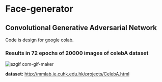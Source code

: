 # Face-generator

## Convolutional Generative Adversarial Network

Code is design for google colab.


### Results in 72 epochs of 20000 images of celebA dataset

![ezgif com-gif-maker](https://user-images.githubusercontent.com/57571014/89234792-0e2cbd80-d5ed-11ea-8928-1f497c7f7c8a.gif)



**dataset:**
http://mmlab.ie.cuhk.edu.hk/projects/CelebA.html
